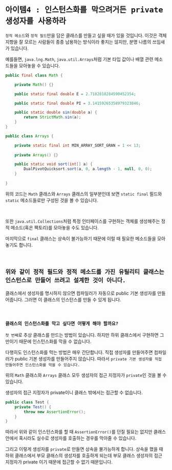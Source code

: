# `아이템4 : 인스턴스화를 막으려거든 private 생성자를 사용하라`

`정적 메소드`와 `정적 필드`만을 담은 클래스를 만들고 싶을 때가 있을 것입니다. 이것은 객체 지향을 잘 모르는 사람들이 종종 남용하는 방식이라 좋지는 않지만,
분명 나름의 쓰임새가 있습니다.

예를들면, `java.lng.Math`, `java.util.Arrays`처럼 기본 타입 값이나 배열 관련 메소드들을 모아놓을 수 있습니다. 

```java
public final class Math {

    private Math() {}

    public static final double E = 2.7182818284590452354;

    public static final double PI = 3.14159265358979323846;

    public static double sin(double a) {
        return StrictMath.sin(a);
    }
}
```

```java
public class Arrays {

    private static final int MIN_ARRAY_SORT_GRAN = 1 << 13;
    
    private Arrays() {}

    public static void sort(int[] a) {
        DualPivotQuicksort.sort(a, 0, a.length - 1, null, 0, 0);
    }
   
}
```

위의 코드는 `Math` 클래스와 `Arrays` 클래스의 일부분인데 보면 `static final` 필드와 `static` 메소드들로만 구성된 것을 볼 수 있습니다. 

<br>

또한 `java.util.Collections`처럼 특정 인터페이스를 구현하는 객체를 생성해주는 정적 메소드(혹은 팩토리)를 모아놓을 수도 있습니다. 

마지막으로 `final` 클래스는 상속이 불가능하기 때문에 이럴 때 필요한 메소드들을 모아놓기도 합니다. 

<br>

## `위와 같이 정적 필드와 정적 메소드를 가진 유틸리티 클래스는 인스턴스로 만들어 쓰려고 설계한 것이 아니다.`

클래스에서 생성자를 명시하지 않으면 컴파일러가 자동으로 public 기본 생성자를 만들어줍니다. 그러면 이 클래스의 인스턴스를 만들 수 있게 됩니다. 

<br>

### `클래스의 인스턴스화를 막고 싶다면 어떻게 해야 할까요?`

`첫 번째`로 추상 클래스를 만드는 방법이 있습니다. 하지만 하위 클래스에서 구현하면 그만이기 때문에 인스턴스화를 막을 수 없습니다. 

다행히도 인스턴스화를 막는 방법은 매우 간단합니다. 직접 생성자를 만들어주면 컴파일러가 public 기본 생성자를 만들어주지 않습니다. 따라서 `private 기본 생성자를 직접 만들어주면 인스턴스화를 막을 수 있습니다.`

위의 `Math` 클래스와 `Arrays` 클래스 모두 생성자의 접근 지정자가 `private`인 것을 볼 수 있습니다. 

생성자의 접근 지정자가 private이니 클래스 밖에서는 접근할 수 없습니다. 

```java
public class Test {
    private Test() {
        throw new AssertionError();
    }
}
``` 

따라서 위와 같이 인스턴스화를 할 때 `AssertionError()`를 던질 필요는 없지만 클래스 안에서 혹시라도 실수로 생성자를 호출하는 경우를 막아줄 수 있습니다. 

그리고 이렇게 생성자를 `private`로 만들면 상속을 불가능하게 합니다. 상속을 했을 때 하위 클래스에서 부모 클래스의 생성자를 호출하게 되는데 부모 클래스 생성자의 접근 지정자가 private 이기 때문에
접근할 수 없기 때문입니다. 


 
 
